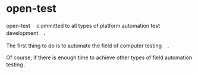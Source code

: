 # open-test
open-test　ｃommitted to all types of platform automation test development　．

The first thing to do is to automate the field of computer testing　．

Of course, if there is enough time to achieve other types of field automation testing．

